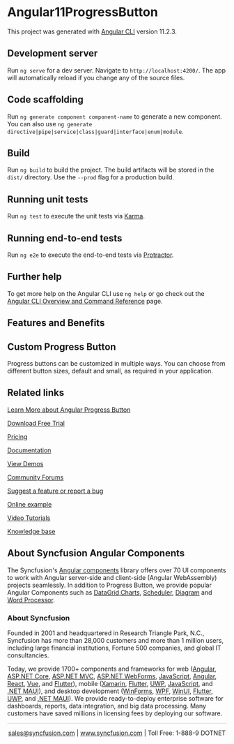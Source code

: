 # Angular11ProgressButton

This project was generated with [Angular CLI](https://github.com/angular/angular-cli) version 11.2.3.

## Development server

Run `ng serve` for a dev server. Navigate to `http://localhost:4200/`. The app will automatically reload if you change any of the source files.

## Code scaffolding

Run `ng generate component component-name` to generate a new component. You can also use `ng generate directive|pipe|service|class|guard|interface|enum|module`.

## Build

Run `ng build` to build the project. The build artifacts will be stored in the `dist/` directory. Use the `--prod` flag for a production build.

## Running unit tests

Run `ng test` to execute the unit tests via [Karma](https://karma-runner.github.io).

## Running end-to-end tests

Run `ng e2e` to execute the end-to-end tests via [Protractor](http://www.protractortest.org/).

## Further help

To get more help on the Angular CLI use `ng help` or go check out the [Angular CLI Overview and Command Reference](https://angular.io/cli) page.

## Features and Benefits

## Custom Progress Button

Progress buttons can be customized in multiple ways. You can choose from different button sizes, default and small, as required in your application.

## Related links

[Learn More about Angular Progress Button](https://www.syncfusion.com/angular-components/angular-progress-button?utm_source=github&utm_medium=listing&utm_campaign=angular-progress-buttons-github-samples)

[Download Free Trial](https://www.syncfusion.com/downloads/angular?utm_source=github&utm_medium=listing&utm_campaign=angular-progress-buttons-github-samples)

[Pricing](https://www.syncfusion.com/sales/products/angular?utm_source=github&utm_medium=listing&utm_campaign=angular-progress-buttons-github-samples)

[Documentation](https://angular.syncfusion.com/documentation/progress-button/getting-started?utm_source=github&utm_medium=listing&utm_campaign=angular-progress-buttons-github-samples)

[View Demos](https://angular.syncfusion.com/demos/progress-button/default-functionalities?utm_source=github&utm_medium=listing&utm_campaign=angular-progress-buttons-github-samples)

[Community Forums](https://www.syncfusion.com/forums/angular-components?utm_source=github&utm_medium=listing&utm_campaign=angular-progress-buttons-github-samples)

[Suggest a feature or report a bug](https://www.syncfusion.com/feedback/angular-components?utm_source=github&utm_medium=listing&utm_campaign=angular-progress-buttons-github-samples)

[Online example](https://angular.syncfusion.com/demos/toolbar/default-functionalities?utm_source=github&utm_medium=listing&utm_campaign=angular-progress-buttons-github-samples)

[Video Tutorials](https://www.syncfusion.com/tutorial-videos/angular/toolbar?utm_source=github&utm_medium=listing&utm_campaign=angular-progress-buttons-github-samples)

[Knowledge base](https://www.syncfusion.com/kb/angular-components?utm_source=github&utm_medium=listing&utm_campaign=angular-progress-buttons-github-samples)

## About Syncfusion Angular Components
The Syncfusion's [Angular components](https://www.syncfusion.com/angular-ui-components?utm_source=github&utm_medium=listing&utm_campaign=angular-progress-buttons-github-samples) library offers over 70 UI components to work with Angular server-side and client-side (Angular WebAssembly) projects seamlessly. In addition to Progress Button, we provide popular Angular Components such as [DataGrid](https://www.syncfusion.com/angular-components/angular-grid?utm_source=github&utm_medium=listing&utm_campaign=angular-progress-buttons-github-samples),[Charts](https://www.syncfusion.com/angular-components/angular-charts?utm_source=github&utm_medium=listing&utm_campaign=angular-progress-buttons-github-samples), [Scheduler](https://www.syncfusion.com/angular-components/angular-scheduler?utm_source=github&utm_medium=listing&utm_campaign=angular-progress-buttons-github-samples), [Diagram](https://www.syncfusion.com/angular-components/angular-diagram?utm_source=github&utm_medium=listing&utm_campaign=angular-progress-buttons-github-samples) and [Word Processor](https://www.syncfusion.com/angular-components/angular-word-processor?utm_source=github&utm_medium=listing&utm_campaign=angular-progress-buttons-github-samples).

### About Syncfusion

Founded in 2001 and headquartered in Research Triangle Park, N.C., Syncfusion has more than 28,000 customers and more than 1 million users, including large financial institutions, Fortune 500 companies, and global IT consultancies.
 
Today, we provide 1700+ components and frameworks for web ([Angular](https://www.syncfusion.com/angular-components?utm_source=github&utm_medium=listing&utm_campaign=angular-progress-buttons-github-samples), [ASP.NET Core](https://www.syncfusion.com/aspnet-core-ui-controls?utm_source=github&utm_medium=listing&utm_campaign=angular-progress-buttons-github-samples), [ASP.NET MVC](https://www.syncfusion.com/aspnet-mvc-ui-controls?utm_source=github&utm_medium=listing&utm_campaign=angular-progress-buttons-github-samples), [ASP.NET WebForms](https://www.syncfusion.com/jquery/aspnet-webforms-ui-controls?utm_source=github&utm_medium=listing&utm_campaign=angular-progress-buttons-github-samples), [JavaScript](https://www.syncfusion.com/javascript-ui-controls?utm_source=github&utm_medium=listing&utm_campaign=angular-progress-buttons-github-samples), [Angular](https://www.syncfusion.com/angular-ui-components?utm_source=github&utm_medium=listing&utm_campaign=angular-progress-buttons-github-samples), [React](https://www.syncfusion.com/react-ui-components?utm_source=github&utm_medium=listing&utm_campaign=angular-progress-buttons-github-samples), [Vue](https://www.syncfusion.com/vue-ui-components?utm_source=github&utm_medium=listing&utm_campaign=angular-progress-buttons-github-samples), and [Flutter](https://www.syncfusion.com/flutter-widgets?utm_source=github&utm_medium=listing&utm_campaign=angular-progress-buttons-github-samples)), mobile ([Xamarin](https://www.syncfusion.com/xamarin-ui-controls?utm_source=github&utm_medium=listing&utm_campaign=angular-progress-buttons-github-samples), [Flutter](https://www.syncfusion.com/flutter-widgets?utm_source=github&utm_medium=listing&utm_campaign=angular-progress-buttons-github-samples), [UWP](https://www.syncfusion.com/uwp-ui-controls?utm_source=github&utm_medium=listing&utm_campaign=angular-progress-buttons-github-samples), [JavaScript](https://www.syncfusion.com/javascript-ui-controls?utm_source=github&utm_medium=listing&utm_campaign=angular-progress-buttons-github-samples), and [.NET MAUI](https://www.syncfusion.com/maui-controls?utm_source=github&utm_medium=listing&utm_campaign=angular-progress-buttons-github-samples)), and desktop development ([WinForms](https://www.syncfusion.com/winforms-ui-controls?utm_source=github&utm_medium=listing&utm_campaign=angular-progress-buttons-github-samples), [WPF](https://www.syncfusion.com/wpf-controls?utm_source=github&utm_medium=listing&utm_campaign=angular-progress-buttons-github-samples), [WinUI](https://www.syncfusion.com/winui-controls?utm_source=github&utm_medium=listing&utm_campaign=angular-progress-buttons-github-samples), [Flutter](https://www.syncfusion.com/flutter-widgets?utm_source=github&utm_medium=listing&utm_campaign=angular-progress-buttons-github-samples), [UWP](https://www.syncfusion.com/uwp-ui-controls?utm_source=github&utm_medium=listing&utm_campaign=angular-progress-buttons-github-samples), and [.NET MAUI](https://www.syncfusion.com/maui-controls?utm_source=github&utm_medium=listing&utm_campaign=angular-progress-buttons-github-samples)). We provide ready-to-deploy enterprise software for dashboards, reports, data integration, and big data processing. Many customers have saved millions in licensing fees by deploying our software.

<hr style="height:0.3px;border:none;color:lightgrey;background-color:lightgrey;" />

<p align="center">
<a href="mailto:sales@syncfusion.com?Subject=Syncfusion Angular Progress Button - GitHub" target="_top">sales@syncfusion.com</a> | <a href="https://www.syncfusion.com?utm_source=github&utm_medium=listing&utm_campaign=angular-progress-button-github-samples">www.syncfusion.com</a> | Toll Free: 1-888-9 DOTNET <br>
</p>
